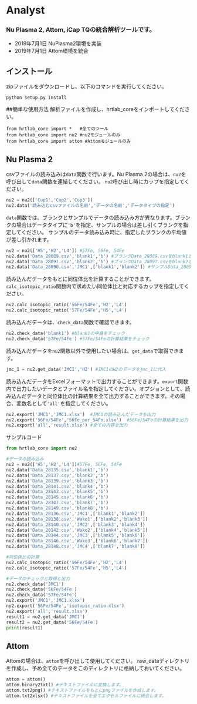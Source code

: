 # Analyst

### Nu Plasma 2, Attom, iCap TQの統合解析ツールです。
- 2019年7月1日 NuPlasma2環境を実装
- 2019年7月1日 Attom環境を統合

## インストール
zipファイルをダウンロードし、以下のコマンドを実行してください。
```
python setup.py install
```

##簡単な使用方法
解析ファイルを作成し、hrtlab_coreをインポートしてください。
```
from hrtlab_core import *   #全てのツール
from hrtlab_core import nu2 #nu2モジュールのみ
from hrtlab_core import attom #Attomモジュールのみ
```

## Nu Plasma 2

csvファイルの読み込みは`data`関数で行います。Nu Plasma 2の場合は、`nu2`を呼び出して`data`関数を連結してください。
`nu2`呼び出し時にカップを指定してください。
```python
nu2 = nu2(['Cup1','Cup2','Cup3'])
nu2.data('読み込むcsvファイルの名前','データの名前','データタイプの指定')
```

`data`関数では、ブランクとサンプルでデータの読み込み方が異なります。ブランクの場合はデータタイプに`'b'`を指定、サンプルの場合は差し引くブランクを指定してください。
サンプルのデータ読み込み時に、指定したブランクの平均値が差し引かれます。
```python
nu2 = nu2(['H5','H2','L4']) #57Fe, 56Fe, 54Fe
nu2.data('Data_28089.csv','blank1','b') #ブランクData_28089.csvをblank1として読み込み
nu2.data('Data_28097.csv','blank2','b') #ブランクData_28097.csvをblank2として読み込み
nu2.data('Data_28090.csv','JMC1',['blank1','blank2']) #サンプルData_28090.csvをblank1とblank2の平均値を差し引いてJMC1として読み込み
```

読み込んだデータをもとに同位体比を計算することができます。`calc_isotopic_ratio`関数内で求めたい同位体比と対応するカップを指定してください。
```python
nu2.calc_isotopic_ratio('56Fe/54Fe','H2','L4')
nu2.calc_isotopic_ratio('57Fe/54Fe','H5','L4')
```

読み込んだデータは、`check_data`関数で確認できます。
```python
nu2.check_data('blank1') #blank1の中身をチェック
nu2.check_data('57Fe/54Fe') #57Fe/54Feの計算結果をチェック
```

読み込んだデータを`nu2`関数以外で使用したい場合は、`get_data`で取得できます。
```python
jmc_1 = nu2.get_data('JMC1','H2') #JMC1のH2のデータをjmc_1に代入
```

読み込んだデータをExcelフォーマットで出力することができます。`export`関数内で出力したいデータとファイル名を指定してください。オプションとして、読み込んだデータと同位体比の計算結果を全て出力することができます。その場合、変数名として`'all'`を指定してください。
```python
nu2.export('JMC1','JMC1.xlsx')  #JMC1の読み込んだデータを出力
nu2.export('56Fe/54Fe','56Fe_per_54Fe.xlsx')  #56Fe/54Feの計算結果を出力
nu2.export('all','result.xlsx') #全ての内容を出力
```

サンプルコード
```python
from hrtlab_core import nu2

#データの読み込み
nu2 = nu2(['H5','H2','L4'])#57Fe, 56Fe, 54Fe
nu2.data('Data_28135.csv','blank1','b')
nu2.data('Data_28137.csv','blank2','b')
nu2.data('Data_28139.csv','blank3','b')
nu2.data('Data_28141.csv','blank4','b')
nu2.data('Data_28143.csv','blank5','b')
nu2.data('Data_28145.csv','blank6','b')
nu2.data('Data_28147.csv','blank7','b')
nu2.data('Data_28149.csv','blank8','b')
nu2.data('Data_28136.csv','JMC1',['blank1','blank2'])
nu2.data('Data_28138.csv','Wako1',['blank2','blank3'])
nu2.data('Data_28140.csv','JMC2',['blank3','blank4'])
nu2.data('Data_28142.csv','Wako2',['blank4','blank5'])
nu2.data('Data_28144.csv','JMC3',['blank5','blank6'])
nu2.data('Data_28146.csv','Wako3',['blank6','blank7'])
nu2.data('Data_28148.csv','JMC4',['blank7','blank8'])

#同位体比の計算
nu2.calc_isotopic_ratio('56Fe/54Fe','H2','L4')
nu2.calc_isotopic_ratio('57Fe/54Fe','H5','L4')

#データのチェックと取得と出力
nu2.check_data('JMC1')
nu2.check_data('56Fe/54Fe')
nu2.check_data('57Fe/54Fe')
nu2.export('JMC1','JMC1.xlsx')
nu2.export('56Fe/54Fe','isotopic_ratio.xlsx')
nu2.export('all','result.xlsx')
result1 = nu2.get_data('JMC1')
result2 = nu2.get_data('56Fe/54Fe')
print(result1)
```

## Attom

Attomの場合は、`attom`を呼び出して使用してください。
raw_dataディレクトリを作成し、予め全てのデータをこのディレクトリに格納しておいてください。
```python
attom = attom() 
attom.binary2txt() #テキストファイルに変換します。
attom.txt2png() #テキストファイルをもとにpngファイルを作成します。
attom.txt2xlsx() #テキストファイルを全てエクセルファイルに統合します。
```
